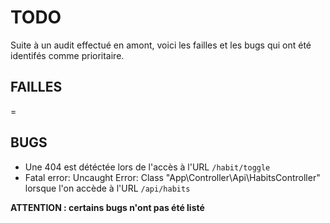 # TODO

Suite à un audit effectué en amont, voici les failles et les bugs qui ont été identifés comme prioritaire.

## FAILLES

=

## BUGS

* Une 404 est détéctée lors de l'accès à l'URL ``/habit/toggle``
* Fatal error: Uncaught Error: Class "App\Controller\Api\HabitsController" lorsque l'on accède à l'URL  ``/api/habits``

**ATTENTION : certains bugs n'ont pas été listé**
